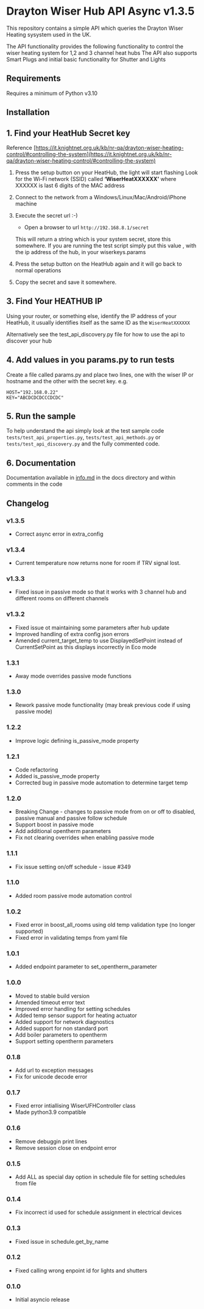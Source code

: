 # Drayton Wiser Hub API Async v1.3.5

This repository contains a simple API which queries the Drayton Wiser Heating sysystem used in the UK.

The API functionality provides the following functionality to control the wiser heating system for 1,2 and 3 channel heat hubs
The API also supports Smart Plugs and initial basic functionality for Shutter and Lights

## Requirements

Requires a minimum of Python v3.10

## Installation

## 1. Find your HeatHub Secret key

Reference [https://it.knightnet.org.uk/kb/nr-qa/drayton-wiser-heating-control/#controlling-the-system](https://it.knightnet.org.uk/kb/nr-qa/drayton-wiser-heating-control/#controlling-the-system)

1. Press the setup button on your HeatHub, the light will start flashing
Look for the Wi-Fi network (SSID) called **‘WiserHeatXXXXXX’** where XXXXXX is last 6 digits of the MAC address
2. Connect to the network from a Windows/Linux/Mac/Android/iPhone machine
3. Execute the secret url :-)
   * Open a browser to url `http://192.168.8.1/secret`

   This will return a string which is your system secret, store this somewhere. If you are running the test script simply put this value , with the ip address of the hub, in your wiserkeys.params

4. Press the setup button on the HeatHub again and it will go back to normal operations
5. Copy the secret and save it somewhere.

## 3. Find Your HEATHUB IP

Using your router, or something else, identify the IP address of your HeatHub, it usually identifies itself as the same ID as the ``WiserHeatXXXXXX``

Alternatively see the test_api_discovery.py file for how to use the api to discover your hub

## 4. Add values in you params.py to run tests

Create a file called params.py and place two lines, one with the wiser IP or hostname and the other with the secret key.
e.g.

```code
HOST="192.168.0.22"
KEY="ABCDCDCDCCCDCDC"
```

## 5. Run the sample

To help understand the api simply look at the test sample code ```tests/test_api_properties.py```, ```tests/test_api_methods.py``` or ```tests/test_api_discovery.py``` and the fully commented code.

## 6. Documentation

Documentation available in [info.md](https://github.com/msp1974/wiserHeatAPIv2/blob/master/docs/info.md) in the docs directory and within comments in the code

## Changelog

### v1.3.5

* Correct async error in extra_config

### v1.3.4

* Current temperature now returns none for room if TRV signal lost.

### v1.3.3

* Fixed issue in passive mode so that it works with 3 channel hub and different rooms on different channels

### v1.3.2

* Fixed issue ot maintaining some parameters after hub update
* Improved handling of extra config json errors
* Amended current_target_temp to use DisplayedSetPoint instead of CurrentSetPoint as this displays incorrectly in Eco mode

### 1.3.1

* Away mode overrides passive mode functions

### 1.3.0

* Rework passive mode functionality (may break previous code if using passive mode)

### 1.2.2

* Improve logic defining is_passive_mode property

### 1.2.1

* Code refactoring
* Added is_passive_mode property
* Corrected bug in passive mode automation to determine target temp

### 1.2.0

* Breaking Change - changes to passive mode from on or off to disabled, passive manual and passive follow schedule
* Support boost in passive mode
* Add additional opentherm parameters
* Fix not clearing overrides when enabling passive mode

### 1.1.1

* Fix issue setting on/off schedule - issue #349

### 1.1.0

* Added room passive mode automation control

### 1.0.2

* Fixed error in boost_all_rooms using old temp validation type (no longer supported)
* Fixed error in validating temps from yaml file

### 1.0.1

* Added endpoint parameter to set_opentherm_parameter

### 1.0.0

* Moved to stable build version
* Amended timeout error text
* Improved error handling for setting schedules
* Added temp sensor support for heating actuator
* Added support for network diagnostics
* Added support for non standard port
* Add boiler parameters to opentherm
* Support setting opentherm parameters

### 0.1.8

* Add url to exception messages
* Fix for unicode decode error

### 0.1.7

* Fixed error intiallising WiserUFHController class
* Made python3.9 compatible

### 0.1.6

* Remove debuggin print lines
* Remove session close on endpoint error

### 0.1.5

* Add ALL as special day option in schedule file for setting schedules from file

### 0.1.4

* Fix incorrect id used for schedule assignment in electrical devices

### 0.1.3

* Fixed issue in schedule.get_by_name

### 0.1.2

* Fixed calling wrong enpoint id for lights and shutters

### 0.1.0

* Initial asyncio release
